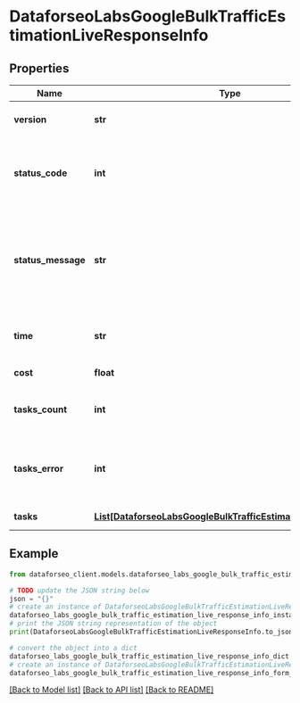 # DataforseoLabsGoogleBulkTrafficEstimationLiveResponseInfo


## Properties

Name | Type | Description | Notes
------------ | ------------- | ------------- | -------------
**version** | **str** | the current version of the API | [optional] 
**status_code** | **int** | general status code you can find the full list of the response codes here | [optional] 
**status_message** | **str** | general informational message you can find the full list of general informational messages here | [optional] 
**time** | **str** | total execution time, seconds | [optional] 
**cost** | **float** | total tasks cost, USD | [optional] 
**tasks_count** | **int** | the number of tasks in the tasks array | [optional] 
**tasks_error** | **int** | the number of tasks in the tasks array returned with an error | [optional] 
**tasks** | [**List[DataforseoLabsGoogleBulkTrafficEstimationLiveTaskInfo]**](DataforseoLabsGoogleBulkTrafficEstimationLiveTaskInfo.md) | array of tasks | [optional] 

## Example

```python
from dataforseo_client.models.dataforseo_labs_google_bulk_traffic_estimation_live_response_info import DataforseoLabsGoogleBulkTrafficEstimationLiveResponseInfo

# TODO update the JSON string below
json = "{}"
# create an instance of DataforseoLabsGoogleBulkTrafficEstimationLiveResponseInfo from a JSON string
dataforseo_labs_google_bulk_traffic_estimation_live_response_info_instance = DataforseoLabsGoogleBulkTrafficEstimationLiveResponseInfo.from_json(json)
# print the JSON string representation of the object
print(DataforseoLabsGoogleBulkTrafficEstimationLiveResponseInfo.to_json())

# convert the object into a dict
dataforseo_labs_google_bulk_traffic_estimation_live_response_info_dict = dataforseo_labs_google_bulk_traffic_estimation_live_response_info_instance.to_dict()
# create an instance of DataforseoLabsGoogleBulkTrafficEstimationLiveResponseInfo from a dict
dataforseo_labs_google_bulk_traffic_estimation_live_response_info_form_dict = dataforseo_labs_google_bulk_traffic_estimation_live_response_info.from_dict(dataforseo_labs_google_bulk_traffic_estimation_live_response_info_dict)
```
[[Back to Model list]](../README.md#documentation-for-models) [[Back to API list]](../README.md#documentation-for-api-endpoints) [[Back to README]](../README.md)


